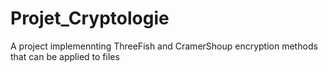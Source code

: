 # Projet_Cryptologie
A project implemennting ThreeFish and CramerShoup encryption methods that can be applied to files
